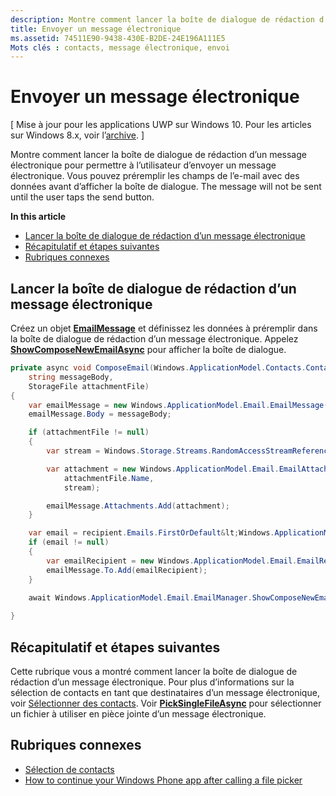 ```yaml
---
description: Montre comment lancer la boîte de dialogue de rédaction d’un message électronique pour permettre à l’utilisateur d’envoyer un message électronique. Vous pouvez préremplir les champs du message électronique avec des données avant d’afficher la boîte de dialogue. Le message ne sera pas envoyé tant que l’utilisateur n’aura pas appuyé sur le bouton d’envoi.
title: Envoyer un message électronique
ms.assetid: 74511E90-9438-430E-B2DE-24E196A111E5
Mots clés : contacts, message électronique, envoi
---
```


# Envoyer un message électronique

\[ Mise à jour pour les applications UWP sur Windows 10. Pour les articles sur Windows 8.x, voir l’[archive](http://go.microsoft.com/fwlink/p/?linkid=619132). \]


Montre comment lancer la boîte de dialogue de rédaction d’un message électronique pour permettre à l’utilisateur d’envoyer un message électronique. Vous pouvez préremplir les champs de l’e-mail avec des données avant d’afficher la boîte de dialogue. The message will not be sent until the user taps the send button.

**In this article**

-   [Lancer la boîte de dialogue de rédaction d’un message électronique](#launch-the-compose-email-dialog)
-   [Récapitulatif et étapes suivantes](#summary-and-next-steps)
-   [Rubriques connexes](#related-topics)

## Lancer la boîte de dialogue de rédaction d’un message électronique

Créez un objet [**EmailMessage**](https://msdn.microsoft.com/library/windows/apps/Dn631270) et définissez les données à préremplir dans la boîte de dialogue de rédaction d’un message électronique. Appelez [**ShowComposeNewEmailAsync**](https://msdn.microsoft.com/library/windows/apps/Dn631269) pour afficher la boîte de dialogue.

``` cs
private async void ComposeEmail(Windows.ApplicationModel.Contacts.Contact recipient, 
    string messageBody, 
    StorageFile attachmentFile)
{
    var emailMessage = new Windows.ApplicationModel.Email.EmailMessage();
    emailMessage.Body = messageBody;

    if (attachmentFile != null)
    {
        var stream = Windows.Storage.Streams.RandomAccessStreamReference.CreateFromFile(attachmentFile);

        var attachment = new Windows.ApplicationModel.Email.EmailAttachment(
            attachmentFile.Name,
            stream);

        emailMessage.Attachments.Add(attachment);
    }

    var email = recipient.Emails.FirstOrDefault&lt;Windows.ApplicationModel.Contacts.ContactEmail&gt;();
    if (email != null)
    {
        var emailRecipient = new Windows.ApplicationModel.Email.EmailRecipient(email.Address);
        emailMessage.To.Add(emailRecipient);
    }

    await Windows.ApplicationModel.Email.EmailManager.ShowComposeNewEmailAsync(emailMessage);
        
}
```

## Récapitulatif et étapes suivantes

Cette rubrique vous a montré comment lancer la boîte de dialogue de rédaction d’un message électronique. Pour plus d’informations sur la sélection de contacts en tant que destinataires d’un message électronique, voir [Sélectionner des contacts](selecting-contacts.md). Voir [**PickSingleFileAsync**](https://msdn.microsoft.com/library/windows/apps/JJ635275) pour sélectionner un fichier à utiliser en pièce jointe d’un message électronique.

## Rubriques connexes

* [Sélection de contacts](selecting-contacts.md)
* [How to continue your Windows Phone app after calling a file picker](https://msdn.microsoft.com/library/windows/apps/xaml/Dn614994)
 

 






<!--HONumber=Mar16_HO1-->


